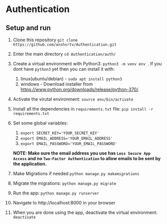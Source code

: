 # Authentication
## Setup and run
1. Clone this repository `git clone https://github.com/anshsrtv/Authentication.git`
1. Enter the main directory `cd Authentication/auth/`
1. Create a virtual environment with Python3: `python3 -m venv env `. If you dont have `python3` yet then you can install it with:
    1. linux(ubuntu/debian) - `sudo apt install python3`
    1. windows - Download installer from https://www.python.org/downloads/release/python-370/.
1. Activate the virutal environment: `source env/bin/activate`
1. Install all the dependencies in `requirements.txt` file: `pip install -r requirements.txt`
1. Set some global variables:
    1. `export SECRET_KEY='YOUR_SECRET_KEY'`
    1. `export EMAIL_ADDRESS='YOUR_EMAIL_ADDRESS'`
    1. `export EMAIL_PASSWORD='YOUR_EMAIL_PASSWORD'`
    
    **NOTE: Make sure the email address you use has `Less Secure App Access` and no `Two-Factor Authentication` to allow emails to be sent by the application.**
1. Make Migrations if needed `python manage.py makemigrations`
1. Migrate the migrations: `python manage.py migrate`
1. Run the app: `python manage.py runserver`
1. Navigate to http://localhost:8000 in your browser
1. When you are done using the app, deactivate the virtual environment: `deactivate`

  
